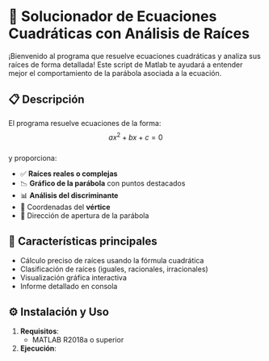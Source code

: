# 🧮 Solucionador de Ecuaciones Cuadráticas con Análisis de Raíces

¡Bienvenido al programa que resuelve ecuaciones cuadráticas y analiza sus raíces de forma detallada! Este script de Matlab te ayudará a entender mejor el comportamiento de la parábola asociada a la ecuación.

## 📋 Descripción
El programa resuelve ecuaciones de la forma:  
$$ ax^2 + bx + c = 0 $$  
y proporciona:
- ✅ **Raíces reales o complejas**
- 📉 **Gráfico de la parábola** con puntos destacados
- 📊 **Análisis del discriminante**
- 📍 Coordenadas del **vértice**
- 🔄 Dirección de apertura de la parábola

## 🚀 Características principales
- Cálculo preciso de raíces usando la fórmula cuadrática
- Clasificación de raíces (iguales, racionales, irracionales)
- Visualización gráfica interactiva
- Informe detallado en consola

## ⚙️ Instalación y Uso
1. **Requisitos**:  
   - MATLAB R2018a o superior
2. **Ejecución**: